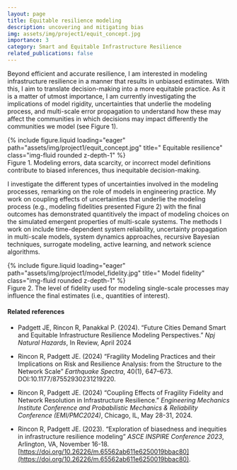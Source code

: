 ```yaml
---
layout: page
title: Equitable resilience modeling 
description: uncovering and mitigating bias
img: assets/img/project1/equit_concept.jpg
importance: 3
category: Smart and Equitable Infrastructure Resilience
related_publications: false
---
```

Beyond efficient and accurate resilience, I am interested in modeling infrastructure resilience in a manner that results in unbiased estimates. With this, I aim to translate decision-making into a more equitable practice. As it is a matter of utmost importance, I am currently investigating the implications of model rigidity, uncertainties that underlie the modeling process, and multi-scale error propagation to understand how these may affect the communities in which decisions may impact differently the communities we model (see Figure 1).

<div class="row">
    <div class="col-sm mt-3 mt-md-0">
        {% include figure.liquid loading="eager" path="assets/img/project1/equit_concept.jpg" title=" Equitable resilience" class="img-fluid rounded z-depth-1" %}
    </div>
</div>
<div class="caption">
    Figure 1. Modeling errors, data scarcity, or incorrect model definitions contribute to biased inferences, thus inequitable decision-making.
</div>

I investigate the different types of uncertainties involved in the modeling processes, remarking on the role of models in engineering practice. My work on coupling effects of uncertainties that underlie the modeling process (e.g., modeling fidelities presented Figure 2) with the final outcomes has demonstrated quantitively the impact of modeling choices on the simulated emergent properties of multi-scale systems. The methods I work on include time-dependent system reliability, uncertainty propagation in multi-scale models, system dynamics approaches, recursive Bayesian techniques, surrogate modeling, active learning, and network science algorithms. 

<div class="row">
    <div class="col-sm mt-3 mt-md-0">
        {% include figure.liquid loading="eager" path="assets/img/project1/model_fidelity.jpg" title=" Model fidelity" class="img-fluid rounded z-depth-1" %}
    </div>
</div>
<div class="caption">
    Figure 2. The level of fidelity used for modeling single-scale processes may influence the final estimates (i.e., quantities of interest).
</div>

#### Related references ####

* Padgett JE, Rincon R, Panakkal P. (2024). “Future Cities Demand Smart and Equitable Infrastructure Resilience Modeling Perspectives.” _Npj Natural Hazards_, In Review, April 2024

* Rincon R, Padgett JE. (2024) “Fragility Modeling Practices and their Implications on Risk and Resilience Analysis: from the Structure to the Network Scale” _Earthquake Spectra_, 40(1), 647–673. DOI:10.1177/87552930231219220.

* Rincon R, Padgett JE. (2024) “Coupling Effects of Fragility Fidelity and Network Resolution in Infrastructure Resilience.” _Engineering Mechanics Institute Conference and Probabilistic Mechanics & Reliability Conference (EMI/PMC2024)_, Chicago, IL, May 28-31, 2024.

*  Rincon R, Padgett JE. (2023). “Exploration of biasedness and inequities in infrastructure resilience modeling” _ASCE INSPIRE Conference 2023_, Arlington, VA, November 16-18. [https://doi.org/10.26226/m.65562ab611e6250019bbac80](https://doi.org/10.26226/m.65562ab611e6250019bbac80).
